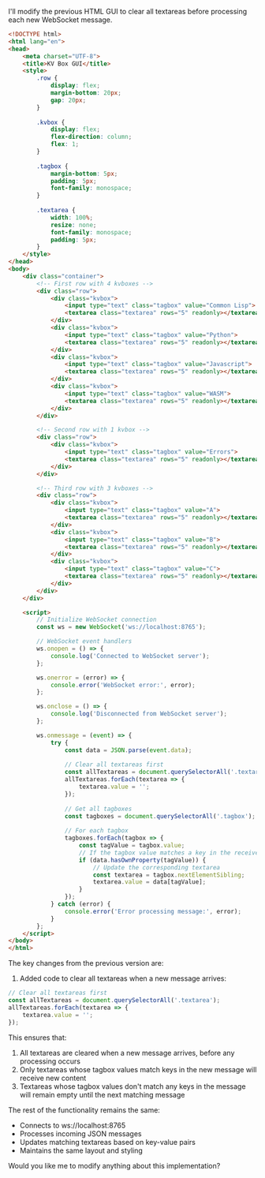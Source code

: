 I'll modify the previous HTML GUI to clear all textareas before processing each new WebSocket message.

```html
<!DOCTYPE html>
<html lang="en">
<head>
    <meta charset="UTF-8">
    <title>KV Box GUI</title>
    <style>
        .row {
            display: flex;
            margin-bottom: 20px;
            gap: 20px;
        }
        
        .kvbox {
            display: flex;
            flex-direction: column;
            flex: 1;
        }
        
        .tagbox {
            margin-bottom: 5px;
            padding: 5px;
            font-family: monospace;
        }
        
        .textarea {
            width: 100%;
            resize: none;
            font-family: monospace;
            padding: 5px;
        }
    </style>
</head>
<body>
    <div class="container">
        <!-- First row with 4 kvboxes -->
        <div class="row">
            <div class="kvbox">
                <input type="text" class="tagbox" value="Common Lisp">
                <textarea class="textarea" rows="5" readonly></textarea>
            </div>
            <div class="kvbox">
                <input type="text" class="tagbox" value="Python">
                <textarea class="textarea" rows="5" readonly></textarea>
            </div>
            <div class="kvbox">
                <input type="text" class="tagbox" value="Javascript">
                <textarea class="textarea" rows="5" readonly></textarea>
            </div>
            <div class="kvbox">
                <input type="text" class="tagbox" value="WASM">
                <textarea class="textarea" rows="5" readonly></textarea>
            </div>
        </div>

        <!-- Second row with 1 kvbox -->
        <div class="row">
            <div class="kvbox">
                <input type="text" class="tagbox" value="Errors">
                <textarea class="textarea" rows="5" readonly></textarea>
            </div>
        </div>

        <!-- Third row with 3 kvboxes -->
        <div class="row">
            <div class="kvbox">
                <input type="text" class="tagbox" value="A">
                <textarea class="textarea" rows="5" readonly></textarea>
            </div>
            <div class="kvbox">
                <input type="text" class="tagbox" value="B">
                <textarea class="textarea" rows="5" readonly></textarea>
            </div>
            <div class="kvbox">
                <input type="text" class="tagbox" value="C">
                <textarea class="textarea" rows="5" readonly></textarea>
            </div>
        </div>
    </div>

    <script>
        // Initialize WebSocket connection
        const ws = new WebSocket('ws://localhost:8765');

        // WebSocket event handlers
        ws.onopen = () => {
            console.log('Connected to WebSocket server');
        };

        ws.onerror = (error) => {
            console.error('WebSocket error:', error);
        };

        ws.onclose = () => {
            console.log('Disconnected from WebSocket server');
        };

        ws.onmessage = (event) => {
            try {
                const data = JSON.parse(event.data);
                
                // Clear all textareas first
                const allTextareas = document.querySelectorAll('.textarea');
                allTextareas.forEach(textarea => {
                    textarea.value = '';
                });
                
                // Get all tagboxes
                const tagboxes = document.querySelectorAll('.tagbox');
                
                // For each tagbox
                tagboxes.forEach(tagbox => {
                    const tagValue = tagbox.value;
                    // If the tagbox value matches a key in the received data
                    if (data.hasOwnProperty(tagValue)) {
                        // Update the corresponding textarea
                        const textarea = tagbox.nextElementSibling;
                        textarea.value = data[tagValue];
                    }
                });
            } catch (error) {
                console.error('Error processing message:', error);
            }
        };
    </script>
</body>
</html>

```

The key changes from the previous version are:

1. Added code to clear all textareas when a new message arrives:
```javascript
// Clear all textareas first
const allTextareas = document.querySelectorAll('.textarea');
allTextareas.forEach(textarea => {
    textarea.value = '';
});
```

This ensures that:
1. All textareas are cleared when a new message arrives, before any processing occurs
2. Only textareas whose tagbox values match keys in the new message will receive new content
3. Textareas whose tagbox values don't match any keys in the message will remain empty until the next matching message

The rest of the functionality remains the same:
- Connects to ws://localhost:8765
- Processes incoming JSON messages
- Updates matching textareas based on key-value pairs
- Maintains the same layout and styling

Would you like me to modify anything about this implementation?

